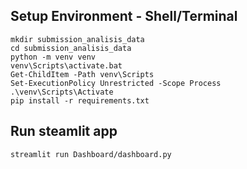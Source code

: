 ## Setup Environment - Shell/Terminal
```
mkdir submission_analisis_data
cd submission_analisis_data
python -m venv venv
venv\Scripts\activate.bat
Get-ChildItem -Path venv\Scripts
Set-ExecutionPolicy Unrestricted -Scope Process
.\venv\Scripts\Activate
pip install -r requirements.txt

```

## Run steamlit app
```
streamlit run Dashboard/dashboard.py
```
